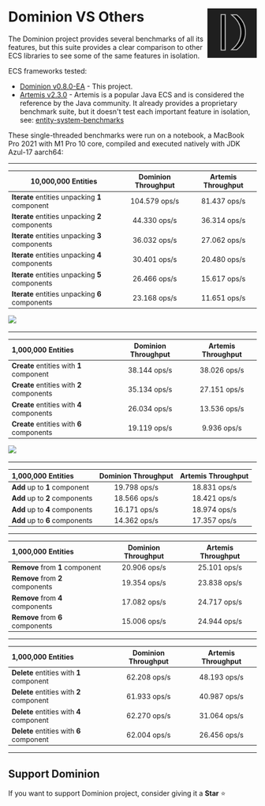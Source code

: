 # <img src="https://raw.githubusercontent.com/dominion-dev/dominion-dev.github.io/main/dominion-logo-square.png" align="right" width="100"> Dominion VS Others

The Dominion project provides several benchmarks of all its features, but this suite provides a clear comparison to
other ECS libraries to see some of the same features in isolation.

ECS frameworks tested:

* [Dominion v0.8.0-EA](https://github.com/dominion-dev/dominion-ecs-java) - This project.
* [Artemis v2.3.0](https://github.com/junkdog/artemis-odb) - Artemis is a popular Java ECS and is considered the
  reference by the Java community. It already provides a proprietary benchmark suite, but it doesn't test each important
  feature in isolation, see: [entity-system-benchmarks](https://github.com/junkdog/entity-system-benchmarks)

These single-threaded benchmarks were run on a notebook, a MacBook Pro 2021 with M1 Pro 10 core, compiled and executed
natively with JDK Azul-17 aarch64:

---

| 10,000,000 Entities                             | Dominion Throughput | Artemis Throughput |
|-------------------------------------------------|:-------------------:|:------------------:|
| **Iterate** entities unpacking **1** component  |    104.579 ops/s    |    81.437 ops/s    |
| **Iterate** entities unpacking **2** components |    44.330 ops/s     |    36.314 ops/s    |
| **Iterate** entities unpacking **3** components |    36.032 ops/s     |    27.062 ops/s    |
| **Iterate** entities unpacking **4** components |    30.401 ops/s     |    20.480 ops/s    |
| **Iterate** entities unpacking **5** components |    26.466 ops/s     |    15.617 ops/s    |
| **Iterate** entities unpacking **6** components |    23.168 ops/s     |    11.651 ops/s    |

<img src="https://chart.googleapis.com/chart?cht=bvg&chof=png&chs=600x300&chbh=25,3,20&chdl=Dominion|Artemis&chco=3333FF,8888FF&chxt=y,x&chg=16.66,0&chma=50&chtt=Iterate+10M+Entities+-+ops/s&chl=1+comp|2+comp|3+comp|4+comp|5+comp|6+comp&chds=0,110&chxr=0,0,110&chd=t:104.579,44.330,36.032,30.401,26.466,23.168|81.437,36.314,27.062,20.480,15.617,11.651">

---

| 1,000,000 Entities                        | Dominion Throughput | Artemis Throughput |
|:------------------------------------------|:-------------------:|:------------------:|
| **Create** entities with **1** component  |    38.144 ops/s     |    38.026 ops/s    |
| **Create** entities with **2** components |    35.134 ops/s     |    27.151 ops/s    |
| **Create** entities with **4** components |    26.034 ops/s     |    13.536 ops/s    |
| **Create** entities with **6** components |    19.119 ops/s     |    9.936 ops/s     |

<img src="https://chart.googleapis.com/chart?cht=bvg&chof=png&chs=600x300&chbh=25,3,20&chdl=Dominion|Artemis&chco=3333FF,8888FF&chxt=y,x&chg=25,0&chma=50&chtt=Create+1M+Entities+-+ops/s&chl=1+comp|2+comp|4+comp|6+comp&chds=0,40&chxr=0,0,40&chd=t:38.144,35.134,26.034,19.119|38.026,27.151,13.536,9.936">

---

| 1,000,000 Entities                        | Dominion Throughput | Artemis Throughput |
|:------------------------------------------|:-------------------:|:------------------:|
| **Add** up to **1** component             |    19.798 ops/s     |    18.831 ops/s    |
| **Add** up to **2** components            |    18.566 ops/s     |    18.421 ops/s    |
| **Add** up to **4** components            |    16.171 ops/s     |    18.974 ops/s    |
| **Add** up to **6** components            |    14.362 ops/s     |    17.357 ops/s    |

---

| 1,000,000 Entities                        | Dominion Throughput | Artemis Throughput |
|:------------------------------------------|:-------------------:|:------------------:|
| **Remove** from **1** component           |    20.906 ops/s     |    25.101 ops/s    |
| **Remove** from **2** components          |    19.354 ops/s     |    23.838 ops/s    |
| **Remove** from **4** components          |    17.082 ops/s     |    24.717 ops/s    |
| **Remove** from **6** components          |    15.006 ops/s     |    24.944 ops/s    |

---

| 1,000,000 Entities                        | Dominion Throughput | Artemis Throughput |
|:------------------------------------------|:-------------------:|:------------------:|
| **Delete** entities with **1** component  |    62.208 ops/s     |    48.193 ops/s    |
| **Delete** entities with **2** component  |    61.933 ops/s     |    40.987 ops/s    |
| **Delete** entities with **4** component  |    62.270 ops/s     |    31.064 ops/s    |
| **Delete** entities with **6** component  |    62.004 ops/s     |    26.456 ops/s    |

---

## Support Dominion

If you want to support Dominion project, consider giving it a **Star** ⭐️
